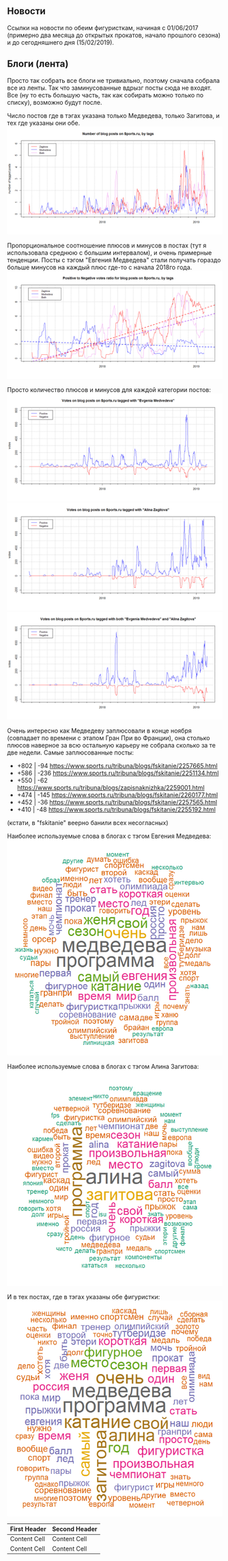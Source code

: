 ## Новости

Ссылки на новости по обеим фигуристкам, начиная с 01/06/2017 (примерно два месяца до открытых прокатов, начало прошлого сезона) и до сегодняшнего дня (15/02/2019).

## Блоги (лента)

Просто так собрать все блоги не тривиально, поэтому сначала собрала все из ленты. Так что заминусованные вдрызг посты сюда не входят.
Все (ну то есть большую часть, так как собирать можно только по списку), возможно будут после.

Число постов где в тэгах указана только Медведева, только Загитова, и тех где указаны они обе.
![img](https://github.com/tatasz/FSStats/blob/master/sportsru/num%20blogposts.png)

Пропорциональное соотношение плюсов и минусов в постах (тут я использовала среднюю с большим интервалом), и очень примерные тенденции. Посты с тэгом "Евгения Медведева" стали получать гораздо больше минусов на каждый плюс где-то с начала 2018го года.
![img](https://github.com/tatasz/FSStats/blob/master/sportsru/ratio%20blogposts.png)

Просто количество плюсов и минусов для каждой категории постов:
![img](https://github.com/tatasz/FSStats/blob/master/sportsru/votes%20meda.png)
![img](https://github.com/tatasz/FSStats/blob/master/sportsru/votes%20zagi.png)
![img](https://github.com/tatasz/FSStats/blob/master/sportsru/votes%20both.png)

Очень интересно как Медведеву заплюсовали в конце ноября (совпадает по времени с этапом Гран При во Франции), она столько плюсов наверное за всю остальную карьеру не собрала сколько за те две недели. Самые заплюсованные посты:
- +802 | -94 https://www.sports.ru/tribuna/blogs/fskitanie/2257665.html
- +586 | -236 https://www.sports.ru/tribuna/blogs/fskitanie/2251134.html
- +550 | -62 https://www.sports.ru/tribuna/blogs/zapisnaknizhka/2259001.html
- +474 | -145 https://www.sports.ru/tribuna/blogs/fskitanie/2260177.html
- +452 | -36 https://www.sports.ru/tribuna/blogs/fskitanie/2257565.html
- +410 | -48 https://www.sports.ru/tribuna/blogs/fskitanie/2255192.html

(кстати, в "fskitanie" веерно банили всех несогласных)

Наиболее используемые слова в блогах с тэгом Евгения Медведева:
![img](https://github.com/tatasz/FSStats/blob/master/sportsru/meda_words.png)

Наиболее используемые слова в блогах с тэгом Алина Загитова:
![img](https://github.com/tatasz/FSStats/blob/master/sportsru/zagi_words.png)

И в тех постах, где в тэгах указаны обе фигуристки:
![img](https://github.com/tatasz/FSStats/blob/master/sportsru/both_words.png)


| First Header  | Second Header |
| ------------- | ------------- |
| Content Cell  | Content Cell  |
| Content Cell  | Content Cell  |



